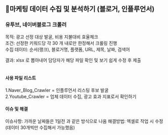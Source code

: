 ## 🦾마케팅 데이터 수집 및 분석하기 (블로거, 인플루언서)  

### 유투브, 네이버블로그 크롤러 <br>
목적: 광고 선정 대상 발굴, 비용 지불대비 효율체크 <br>
조건: 선정한 키워드당 각 30 개 내로만 한정해서 크롤링 진행 <br>
수집 데이터: 순서(랭크), 블로거명, 플랫폼, URL, 제목, 날짜, 검색어 <br>

결과: xlsx 로 뽑아내어 담당자가 해당 파일 확인 및 보기 쉽게 수정 후 제출 <br>
<br>

#### 사용 파일 리스트
1.Naver_Blog_Crawler = 인플루언서 리스팅 후보 발굴 <br>
2.Youtube_Crawler = 업체 데이터 수집, 광고 효과 지표로서 확인하기 <br>

#### 이슈 및 해결 
이슈사항: 가까운 날짜들은 1일전 과 같은 방식으로 나옴
해결방법: 엑셀로 작업 시 수정 (데이터 30개씩만 수집해서 가능했음)
